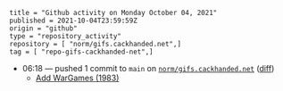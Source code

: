 ```
title = "Github activity on Monday October 04, 2021"
published = 2021-10-04T23:59:59Z
origin = "github"
type = "repository_activity"
repository = [ "norm/gifs.cackhanded.net",]
tag = [ "repo-gifs-cackhanded-net",]
```

* 06:18 — pushed 1 commit to `main` on [`norm/gifs.cackhanded.net`](https://github.com/norm/gifs.cackhanded.net) ([diff](https://github.com/norm/gifs.cackhanded.net/compare/5e555e86603801379a4788fc0ffe79bbe4e8a827..517b49cbe116ba5a1e1bf717719ca0f88e5b2c0b))
  * [Add WarGames (1983)](https://github.com/norm/gifs.cackhanded.net/commit/517b49cbe116ba5a1e1bf717719ca0f88e5b2c0b)
